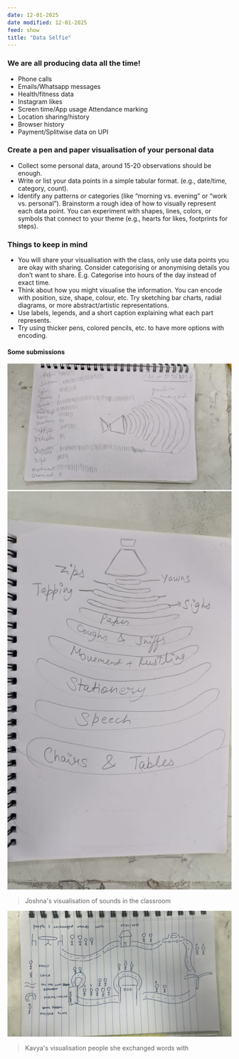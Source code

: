 ```yaml
---
date: 12-01-2025
date modified: 12-01-2025
feed: show
title: "Data Selfie"
---
```

### We are all producing data all the time!

- Phone calls
- Emails/Whatsapp messages
- Health/fitness data
- Instagram likes
- Screen time/App usage Attendance marking
- Location sharing/history
- Browser history
- Payment/Splitwise data on UPI
### Create a pen and paper visualisation of your personal data

- Collect some personal data, around 15-20 observations should be enough.
- Write or list your data points in a simple tabular format. (e.g., date/time, category, count).
- Identify any patterns or categories (like “morning vs. evening” or “work vs. personal”). Brainstorm a rough idea of how to visually represent each data point. You can experiment with shapes, lines, colors, or symbols that connect to your theme (e.g., hearts for likes, footprints for steps).

### Things to keep in mind

- You will share your visualisation with the class, only use data points you are okay with sharing. Consider categorising or anonymising details you don’t want to share. E.g. Categorise into hours of the day instead of exact time.
- Think about how you might visualise the information. You can encode with position, size, shape, colour, etc. Try sketching bar charts, radial diagrams, or more abstract/artistic representations.
- Use labels, legends, and a short caption explaining what each part represents.
- Try using thicker pens, colored pencils, etc. to have more options with encoding.

#### Some submissions

![](assets/img/dataselfie-joshna.jpeg)![](assets/img/dataselfie-joshna-1.jpeg)

> Joshna's visualisation of sounds in the classroom

![](assets/img/dataselfie-kavya.jpeg)

> Kavya's visualisation people she exchanged words with